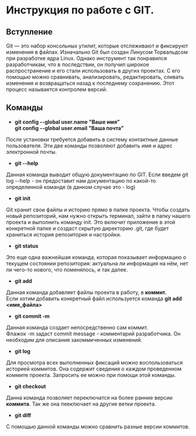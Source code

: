 # Инструкция по работе с GIT.

## Вступление

Git — это набор консольных утилит, которые отслеживают и фиксируют изменения в файлах. Изначально Git был создан Линусом Торвальдсом при разработке ядра Linux. Однако инструмент так понравился разработчикам, что в последствии, он получил широкое распространение и его стали использовать в других проектах. С его помощью можно сравнивать, анализировать, редактировать, сливать изменения и возвращаться назад к последнему сохранению. Этот процесс называется контролем версий.
## Команды

* **git config --global user.name "Ваше имя"\
git config --global user.email "Ваша почта"**

После установки требуется добавить в систему контактные данные пользователя. Эти две команды позволяют добавить имя и адрес электронной почты. 

* **git --help**

Данная команда выводит общую документацию по GIT. Если введем git log --help - он предоставит нам документацию по какой-то определенной команде (в данном случае это - log)

* **git init**

Git хранит свои файлы и историю прямо в папке проекта. Чтобы создать новый репозиторий, нам нужно открыть терминал, зайти в папку нашего проекта и выполнить команду init. Это включит приложение в этой конкретной папке и создаст скрытую директорию .git, где будет храниться история репозитория и настройки.

* **git status**

Это еще одна важнейшая команда, которая показывает информацию о текущем состоянии репозитория: актуальна ли информация на нём, нет ли чего-то нового, что поменялось, и так далее.

* **git add**

Данная команда добавляет файлы проекта в работу, в **коммит.**\
Если хотим добавить конкретный файл используется команда **git add <имя_файла>**

* **git commit -m**

Данная команда создает непосредственно сам коммит.\
Флажок -m задаст commit message - комментарий разработчика. Он необходим для описания закоммиченных изменений. 

* **git log**

Для просмотра всех выполненных фиксаций можно воспользоваться историей коммитов. Она содержит сведения о каждом проведенном коммите проекта. Запросить ее можно при помощи этой команды.

* **git checkout**

Данна команда позволяет переключатся на более ранние версии **коммита**. Так же она пееключает на другие ветки проекта.

* **git diff**

С помощью данной команды можно сравнить разные версии коммитов.

